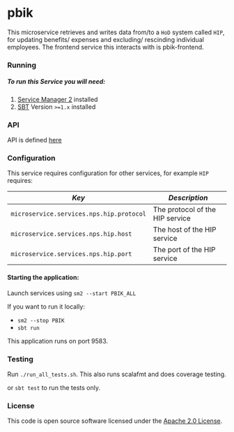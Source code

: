 
# pbik

This microservice retrieves and writes data from/to a `HoD` system called `HIP`, for updating benefits/ expenses and
excluding/ rescinding individual employees. The frontend service this interacts with is pbik-frontend.

### Running

##### To run this Service you will need:

1) [Service Manager 2](https://github.com/hmrc/sm2) installed
2) [SBT](https://www.scala-sbt.org) Version `>=1.x` installed

### API

API is defined [here](https://github.com/hmrc/pbik/blob/main/conf/app.routes)

### Configuration

This service requires configuration for other services, for example `HIP` requires:

| *Key*                                    | *Description*                   |
|------------------------------------------|---------------------------------|
| `microservice.services.nps.hip.protocol` | The protocol of the HIP service |
| `microservice.services.nps.hip.host`     | The host of the HIP service     |
| `microservice.services.nps.hip.port`     | The port of the HIP service     |

#### Starting the application:

Launch services using `sm2 --start PBIK_ALL`

If you want to run it locally:

- `sm2 --stop PBIK`
- `sbt run`

This application runs on port 9583.

### Testing

Run `./run_all_tests.sh`. This also runs scalafmt and does coverage testing.

or `sbt test` to run the tests only.

### License

This code is open source software licensed under the [Apache 2.0 License]("http://www.apache.org/licenses/LICENSE-2.0.html").
